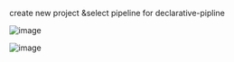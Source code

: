 create new project &select pipeline for declarative-pipline

![image](https://user-images.githubusercontent.com/85178565/232335155-50a9f5d5-0acb-4915-b92b-4796db60765c.png)



![image](https://user-images.githubusercontent.com/85178565/232338450-c7c66a51-188f-4321-8baf-13db7d17e31e.png)
